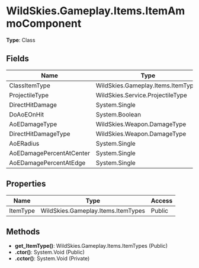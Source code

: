 ﻿# WildSkies.Gameplay.Items.ItemAmmoComponent

**Type**: Class

## Fields

| Name | Type | Access |
|------|------|--------|
| ClassItemType | WildSkies.Gameplay.Items.ItemTypes | Public |
| ProjectileType | WildSkies.Service.ProjectileType | Public |
| DirectHitDamage | System.Single | Public |
| DoAoEOnHit | System.Boolean | Public |
| AoEDamageType | WildSkies.Weapon.DamageType | Public |
| DirectHitDamageType | WildSkies.Weapon.DamageType | Public |
| AoERadius | System.Single | Public |
| AoEDamagePercentAtCenter | System.Single | Public |
| AoEDamagePercentAtEdge | System.Single | Public |

## Properties

| Name | Type | Access |
|------|------|--------|
| ItemType | WildSkies.Gameplay.Items.ItemTypes | Public |

## Methods

- **get_ItemType()**: WildSkies.Gameplay.Items.ItemTypes (Public)
- **.ctor()**: System.Void (Public)
- **.cctor()**: System.Void (Private)

